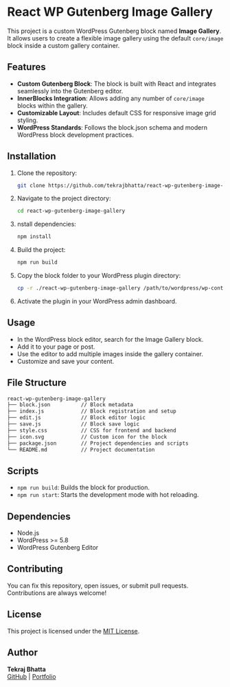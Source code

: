 # React WP Gutenberg Image Gallery

This project is a custom WordPress Gutenberg block named **Image Gallery**. It allows users to create a flexible image gallery using the default `core/image` block inside a custom gallery container.

## Features

- **Custom Gutenberg Block**: The block is built with React and integrates seamlessly into the Gutenberg editor.
- **InnerBlocks Integration**: Allows adding any number of `core/image` blocks within the gallery.
- **Customizable Layout**: Includes default CSS for responsive image grid styling.
- **WordPress Standards**: Follows the block.json schema and modern WordPress block development practices.

## Installation

1. Clone the repository:
   ```bash
   git clone https://github.com/tekrajbhatta/react-wp-gutenberg-image-gallery.git
   ```
2. Navigate to the project directory:
   ```bash
   cd react-wp-gutenberg-image-gallery
   ```
3. nstall dependencies:
   ```bash
   npm install
   ```
4. Build the project:
   ```bash
   npm run build
   ```
5. Copy the block folder to your WordPress plugin directory:
   ```bash
   cp -r ./react-wp-gutenberg-image-gallery /path/to/wordpress/wp-content/plugins/
   ```
6. Activate the plugin in your WordPress admin dashboard.

## Usage

- In the WordPress block editor, search for the Image Gallery block.
- Add it to your page or post.
- Use the editor to add multiple images inside the gallery container.
- Customize and save your content.

## File Structure
  ```bash
  react-wp-gutenberg-image-gallery
  ├── block.json          // Block metadata
  ├── index.js            // Block registration and setup
  ├── edit.js             // Block editor logic
  ├── save.js             // Block save logic
  ├── style.css           // CSS for frontend and backend
  ├── icon.svg            // Custom icon for the block
  ├── package.json        // Project dependencies and scripts
  └── README.md           // Project documentation
  ```

## Scripts

- `npm run build`: Builds the block for production.
- `npm run start`: Starts the development mode with hot reloading.

## Dependencies

- Node.js
- WordPress >= 5.8
- WordPress Gutenberg Editor

## Contributing

You can fix this repository, open issues, or submit pull requests. Contributions are always welcome!

## License

This project is licensed under the [MIT License](LICENSE).

## Author

**Tekraj Bhatta**  
[GitHub](https://github.com/tekrajbhatta) | [Portfolio](https://tekrajbhatt.com)

